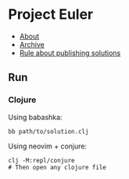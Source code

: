 # Project Euler

- [About](https://projecteuler.net)
- [Archive](https://projecteuler.net/archives)
- [Rule about publishing solutions](https://projecteuler.net/about#publish)

## Run

### Clojure

Using babashka:

```
bb path/to/solution.clj
```

Using neovim + conjure:

```
clj -M:repl/conjure
# Then open any clojure file
```
